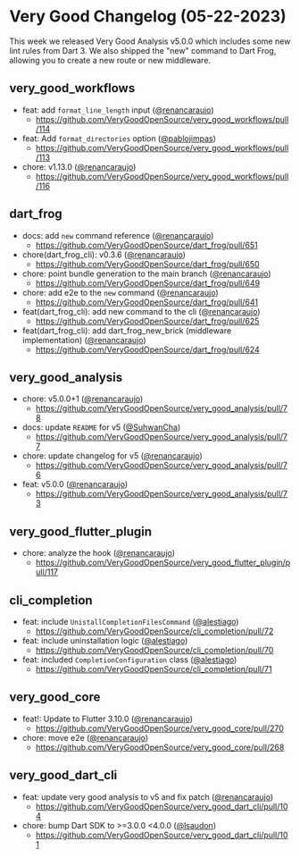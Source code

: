 # Very Good Changelog (05-22-2023)

This week we released Very Good Analysis v5.0.0 which includes some new lint rules from Dart 3. We also shipped the "new" command to Dart Frog, allowing you to create a new route or new middleware. 

## very_good_workflows
- feat: add `format_line_length` input ([@renancaraujo](https://github.com/renancaraujo))
	- https://github.com/VeryGoodOpenSource/very_good_workflows/pull/114
- feat: Add `format_directories` option ([@pablojimpas](https://github.com/pablojimpas))
	- https://github.com/VeryGoodOpenSource/very_good_workflows/pull/113
- chore: v1.13.0 ([@renancaraujo](https://github.com/renancaraujo))
	- https://github.com/VeryGoodOpenSource/very_good_workflows/pull/116

## dart_frog
- docs: add `new` command reference ([@renancaraujo](https://github.com/renancaraujo))
	- https://github.com/VeryGoodOpenSource/dart_frog/pull/651
- chore(dart_frog_cli): v0.3.6 ([@renancaraujo](https://github.com/renancaraujo))
	- https://github.com/VeryGoodOpenSource/dart_frog/pull/650
- chore: point bundle generation to the main branch ([@renancaraujo](https://github.com/renancaraujo))
	- https://github.com/VeryGoodOpenSource/dart_frog/pull/649
- chore: add e2e to the `new` command ([@renancaraujo](https://github.com/renancaraujo))
	- https://github.com/VeryGoodOpenSource/dart_frog/pull/641
- feat(dart_frog_cli): add new command to the cli ([@renancaraujo](https://github.com/renancaraujo))
	- https://github.com/VeryGoodOpenSource/dart_frog/pull/625
- feat(dart_frog_cli): add dart_frog_new_brick (middleware implementation) ([@renancaraujo](https://github.com/renancaraujo))
	- https://github.com/VeryGoodOpenSource/dart_frog/pull/624

## very_good_analysis
- chore: v5.0.0+1 ([@renancaraujo](https://github.com/renancaraujo))
	- https://github.com/VeryGoodOpenSource/very_good_analysis/pull/78
- docs: update `README`  for v5 ([@SuhwanCha](https://github.com/SuhwanCha))
	- https://github.com/VeryGoodOpenSource/very_good_analysis/pull/77
- chore: update changelog for v5 ([@renancaraujo](https://github.com/renancaraujo))
	- https://github.com/VeryGoodOpenSource/very_good_analysis/pull/76
- feat: v5.0.0 ([@renancaraujo](https://github.com/renancaraujo))
	- https://github.com/VeryGoodOpenSource/very_good_analysis/pull/73

## very_good_flutter_plugin
- chore: analyze the hook ([@renancaraujo](https://github.com/renancaraujo))
	- https://github.com/VeryGoodOpenSource/very_good_flutter_plugin/pull/117

## cli_completion
- feat: include `UnistallCompletionFilesCommand` ([@alestiago](https://github.com/alestiago))
	- https://github.com/VeryGoodOpenSource/cli_completion/pull/72
- feat: include uninstallation logic ([@alestiago](https://github.com/alestiago))
	- https://github.com/VeryGoodOpenSource/cli_completion/pull/70
- feat: included `CompletionConfiguration` class ([@alestiago](https://github.com/alestiago))
	- https://github.com/VeryGoodOpenSource/cli_completion/pull/71

## very_good_core
- feat!: Update to Flutter 3.10.0 ([@renancaraujo](https://github.com/renancaraujo))
	- https://github.com/VeryGoodOpenSource/very_good_core/pull/270
- chore: move e2e ([@renancaraujo](https://github.com/renancaraujo))
	- https://github.com/VeryGoodOpenSource/very_good_core/pull/268

## very_good_dart_cli
- feat: update very good analysis to v5 and fix patch ([@renancaraujo](https://github.com/renancaraujo))
	- https://github.com/VeryGoodOpenSource/very_good_dart_cli/pull/104
- chore: bump Dart SDK to >=3.0.0 <4.0.0 ([@lsaudon](https://github.com/lsaudon))
	- https://github.com/VeryGoodOpenSource/very_good_dart_cli/pull/101

